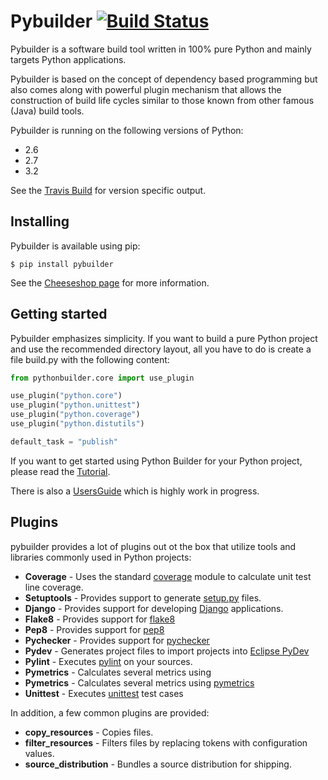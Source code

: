 Pybuilder [![Build Status](https://secure.travis-ci.org/pybuilder/pybuilder.png?branch=master)](http://travis-ci.org/pybuilder/pybuilder)
=========

Pybuilder is a software build tool written in 100% pure Python and mainly 
targets Python applications.

Pybuilder is based on the concept of dependency based programming but also comes
along with powerful plugin mechanism that allows the construction of build life
cycles similar to those known from other famous (Java) build tools.

Pybuilder is running on the following versions of Python:

* 2.6
* 2.7
* 3.2

See the [Travis Build](http://travis-ci.org/#!/pybuilder/pybuilder) for version specific output.

## Installing

Pybuilder is available using pip:

    $ pip install pybuilder

See the [Cheeseshop page](http://pypi.python.org/pypi/pybuilder/) for more
information.

## Getting started

Pybuilder emphasizes simplicity. If you want to build a pure Python project and
use the recommended directory layout, all you have to do is create a file 
build.py with the following content:

```python
from pythonbuilder.core import use_plugin

use_plugin("python.core")
use_plugin("python.unittest")
use_plugin("python.coverage")
use_plugin("python.distutils")

default_task = "publish"
```

If you want to get started using Python Builder for your Python project, please
read the [Tutorial](http://code.google.com/p/python-builder/wiki/Tutorial).

There is also a [UsersGuide](http://code.google.com/p/python-builder/wiki/UsersGuide)
which is highly work in progress.

## Plugins

pybuilder provides a lot of plugins out ot the box that utilize tools and libraries commonly used in Python projects:

* **Coverage** - Uses the standard [coverage](http://pypi.python.org/pypi/coverage/) module to calculate unit test line coverage.
* **Setuptools** - Provides support to generate [setup.py](http://pypi.python.org/pypi/setuptools) files.
* **Django** - Provides support for developing [Django](https://www.djangoproject.com/) applications.
* **Flake8** - Provides support for [flake8](http://pypi.python.org/pypi/flake8/)
* **Pep8** - Provides support for [pep8](http://pypi.python.org/pypi/pep8)
* **Pychecker** - Provides support for [pychecker](http://pychecker.sourceforge.net/)
* **Pydev** - Generates project files to import projects into [Eclipse PyDev](http://pydev.org/)
* **Pylint** - Executes [pylint](http://www.logilab.org/857/) on your sources.
* **Pymetrics** - Calculates several metrics using
* **Pymetrics** - Calculates several metrics using [pymetrics](http://sourceforge.net/projects/pymetrics/)
* **Unittest** - Executes [unittest](http://docs.python.org/library/unittest.html) test cases

In addition, a few common plugins are provided:

* **copy_resources** - Copies files.
* **filter_resources** - Filters files by replacing tokens with configuration values.
* **source_distribution** - Bundles a source distribution for shipping.
